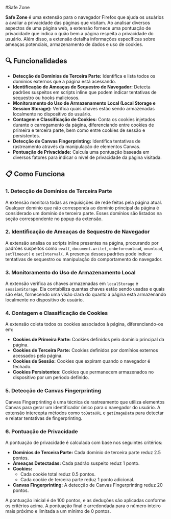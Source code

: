 #Safe Zone

**Safe Zone** é uma extensão para o navegador Firefox que ajuda os usuários a avaliar a privacidade das páginas que visitam. Ao analisar diversos aspectos de uma página web, a extensão fornece uma pontuação de privacidade que indica o quão bem a página respeita a privacidade do usuário. Além disso, a extensão detalha informações específicas sobre ameaças potenciais, armazenamento de dados e uso de cookies.

## 🔍 Funcionalidades

- **Detecção de Domínios de Terceira Parte:** Identifica e lista todos os domínios externos que a página está acessando.
- **Identificação de Ameaças de Sequestro de Navegador:** Detecta padrões suspeitos em scripts inline que podem indicar tentativas de sequestro ou hooks maliciosos.
- **Monitoramento do Uso de Armazenamento Local (Local Storage e Session Storage):** Verifica quais chaves estão sendo armazenadas localmente no dispositivo do usuário.
- **Contagem e Classificação de Cookies:** Conta os cookies injetados durante o carregamento da página, diferenciando entre cookies de primeira e terceira parte, bem como entre cookies de sessão e persistentes.
- **Detecção de Canvas Fingerprinting:** Identifica tentativas de rastreamento através da manipulação de elementos Canvas.
- **Pontuação de Privacidade:** Calcula uma pontuação baseada em diversos fatores para indicar o nível de privacidade da página visitada.

## 📋 Como Funciona

### 1. **Detecção de Domínios de Terceira Parte**
A extensão monitora todas as requisições de rede feitas pela página atual. Qualquer domínio que não corresponda ao domínio principal da página é considerado um domínio de terceira parte. Esses domínios são listados na seção correspondente no popup da extensão.

### 2. **Identificação de Ameaças de Sequestro de Navegador**
A extensão analisa os scripts inline presentes na página, procurando por padrões suspeitos como `eval(`, `document.write(`, `onbeforeunload`, `onunload`, `setTimeout(` e `setInterval(`. A presença desses padrões pode indicar tentativas de sequestro ou manipulação do comportamento do navegador.

### 3. **Monitoramento do Uso de Armazenamento Local**
A extensão verifica as chaves armazenadas em `localStorage` e `sessionStorage`. Ela contabiliza quantas chaves estão sendo usadas e quais são elas, fornecendo uma visão clara do quanto a página está armazenando localmente no dispositivo do usuário.

### 4. **Contagem e Classificação de Cookies**
A extensão coleta todos os cookies associados à página, diferenciando-os em:
- **Cookies de Primeira Parte:** Cookies definidos pelo domínio principal da página.
- **Cookies de Terceira Parte:** Cookies definidos por domínios externos acessados pela página.
- **Cookies de Sessão:** Cookies que expiram quando o navegador é fechado.
- **Cookies Persistentes:** Cookies que permanecem armazenados no dispositivo por um período definido.

### 5. **Detecção de Canvas Fingerprinting**
Canvas Fingerprinting é uma técnica de rastreamento que utiliza elementos Canvas para gerar um identificador único para o navegador do usuário. A extensão intercepta métodos como `toDataURL` e `getImageData` para detectar e relatar tentativas de fingerprinting.

### 6. **Pontuação de Privacidade**
A pontuação de privacidade é calculada com base nos seguintes critérios:

- **Domínios de Terceira Parte:** Cada domínio de terceira parte reduz 2.5 pontos.
- **Ameaças Detectadas:** Cada padrão suspeito reduz 1 ponto.
- **Cookies:**
  - Cada cookie total reduz 0.5 pontos.
  - Cada cookie de terceira parte reduz 1 ponto adicional.
- **Canvas Fingerprinting:** A detecção de Canvas Fingerprinting reduz 20 pontos.

A pontuação inicial é de 100 pontos, e as deduções são aplicadas conforme os critérios acima. A pontuação final é arredondada para o número inteiro mais próximo e limitada a um mínimo de 0 pontos.
